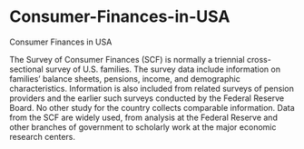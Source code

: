 # Consumer-Finances-in-USA
Consumer Finances in USA

The Survey of Consumer Finances (SCF) is normally a triennial cross-sectional survey of U.S. families. The survey data include information on families’ balance sheets, pensions, income, and demographic characteristics. Information is also included from related surveys of pension providers and the earlier such surveys conducted by the Federal Reserve Board. No other study for the country collects comparable information. Data from the SCF are widely used, from analysis at the Federal Reserve and other branches of government to scholarly work at the major economic research centers.

